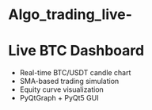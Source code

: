 # Algo_trading_live-
# Live BTC Dashboard

- Real-time BTC/USDT candle chart
- SMA-based trading simulation
- Equity curve visualization
- PyQtGraph + PyQt5 GUI
